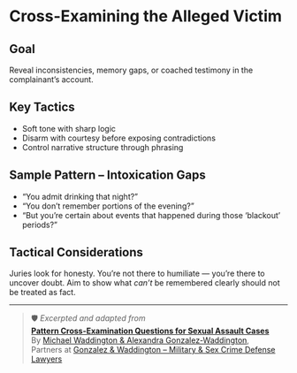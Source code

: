 # Cross-Examining the Alleged Victim

## Goal  
Reveal inconsistencies, memory gaps, or coached testimony in the complainant’s account.

## Key Tactics  
- Soft tone with sharp logic  
- Disarm with courtesy before exposing contradictions  
- Control narrative structure through phrasing

## Sample Pattern – Intoxication Gaps  
- “You admit drinking that night?”
- “You don’t remember portions of the evening?”
- “But you’re certain about events that happened during those ‘blackout’ periods?”

## Tactical Considerations  
Juries look for honesty. You’re not there to humiliate — you’re there to uncover doubt. Aim to show what *can’t* be remembered clearly should not be treated as fact.

---

> 🛡️ *Excerpted and adapted from*  
> **[Pattern Cross-Examination Questions for Sexual Assault Cases](https://www.amazon.com/dp/B0DLSVQ2ZS)**  
> By [Michael Waddington & Alexandra Gonzalez-Waddington](https://ucmjdefense.com),  
> Partners at [Gonzalez & Waddington – Military & Sex Crime Defense Lawyers](https://ucmjdefense.com)